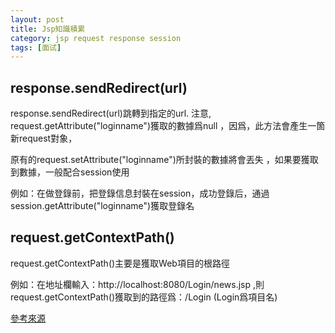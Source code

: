 ```yaml
---
layout: post
title: Jsp知識積累
category: jsp request response session
tags: [面试]
---
```

## response.sendRedirect(url)  

response.sendRedirect(url)跳轉到指定的url.  注意, request.getAttribute("loginname")獲取的數據爲null ，因爲，此方法會產生一箇新request對象，

原有的request.setAttribute("loginname")所封裝的數據將會丟失 ，如果要獲取到數據，一般配合session使用  

例如：在做登錄前，把登錄信息封裝在session，成功登錄后，通過session.getAttribute("loginname")獲取登錄名  



## request.getContextPath()  

request.getContextPath()主要是獲取Web項目的根路徑

例如：在地址欄輸入：http://localhost:8080/Login/news.jsp ,則request.getContextPath()獲取到的路徑爲：/Login  (Login爲項目名)  

<a href="http://www.58maisui.com/2016/09/14/461/" target="_blank">參考來源</a>


